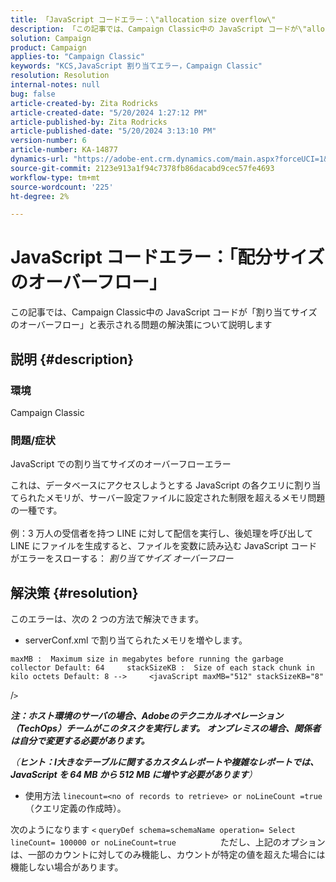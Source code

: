 ```yaml
---
title: 「JavaScript コードエラー：\"allocation size overflow\"
description: 「この記事では、Campaign Classic中の JavaScript コードが\"allocation size overflow\"と表示される問題の解決策を説明します」
solution: Campaign
product: Campaign
applies-to: "Campaign Classic"
keywords: "KCS,JavaScript 割り当てエラー，Campaign Classic"
resolution: Resolution
internal-notes: null
bug: false
article-created-by: Zita Rodricks
article-created-date: "5/20/2024 1:27:12 PM"
article-published-by: Zita Rodricks
article-published-date: "5/20/2024 3:13:10 PM"
version-number: 6
article-number: KA-14877
dynamics-url: "https://adobe-ent.crm.dynamics.com/main.aspx?forceUCI=1&pagetype=entityrecord&etn=knowledgearticle&id=c63cf8a8-ac16-ef11-9f8a-6045bd026dc7"
source-git-commit: 2123e913a1f94c7378fb86dacabd9cec57fe4693
workflow-type: tm+mt
source-wordcount: '225'
ht-degree: 2%

---
```


# JavaScript コードエラー：「配分サイズのオーバーフロー」


この記事では、Campaign Classic中の JavaScript コードが「割り当てサイズのオーバーフロー」と表示される問題の解決策について説明します

## 説明 {#description}


### 環境

Campaign Classic

### 問題/症状

JavaScript での割り当てサイズのオーバーフローエラー

これは、データベースにアクセスしようとする JavaScript の各クエリに割り当てられたメモリが、サーバー設定ファイルに設定された制限を超えるメモリ問題の一種です。
<br><br>例：3 万人の受信者を持つ LINE に対して配信を実行し、後処理を呼び出して LINE にファイルを生成すると、ファイルを変数に読み込む JavaScript コードがエラーをスローする： *割り当てサイズ オーバーフロー*









## 解決策 {#resolution}

このエラーは、次の 2 つの方法で解決できます。<br>
- serverConf.xml で割り当てられたメモリを増やします。





```
maxMB :  Maximum size in megabytes before running the garbage collector Default: 64     stackSizeKB :  Size of each stack chunk in kilo octets Default: 8 -->     <javaScript maxMB="512" stackSizeKB="8"
```

/`>`


<b>*注：ホスト環境のサーバの場合、Adobeのテクニカルオペレーション（TechOps）チームがこのタスクを実行します。 オンプレミスの場合、関係者は自分で変更する必要があります。</b>*



*（<b>ヒント：I</b><b>大きなテーブルに関するカスタムレポートや複雑なレポートでは、JavaScript を 64 MB から 512 MB に増やす必要があります</b>）*



- 使用方法 `linecount=<no of records to retrieve> or noLineCount =true`（クエリ定義の作成時）。


次のようになります `<` `queryDef schema=schemaName operation= Select lineCount= 100000 or noLineCount=true`
                 ただし、上記のオプションは、一部のカウントに対してのみ機能し、カウントが特定の値を超えた場合には機能しない場合があります。
